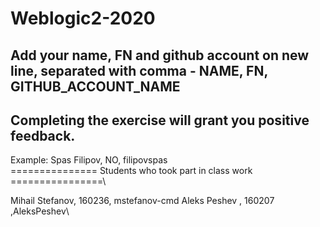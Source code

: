 # Weblogic2-2020
Add your name, FN and github account on new line, separated with comma - NAME, FN, GITHUB_ACCOUNT_NAME
------------------------------------
Completing the exercise will grant you positive feedback.
------------------------------------
Example: Spas Filipov, NO, filipovspas\
=============== Students who took part in class work ================\

Mihail Stefanov, 160236, mstefanov-cmd 
Aleks Peshev , 160207 ,AleksPeshev\
